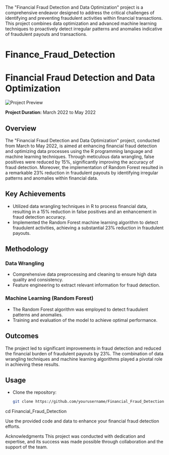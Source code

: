 The "Financial Fraud Detection and Data Optimization" project is a comprehensive endeavor designed to address the critical challenges of identifying and preventing fraudulent activities within financial transactions. This project combines data optimization and advanced machine learning techniques to proactively detect irregular patterns and anomalies indicative of fraudulent payouts and transactions.
# Finance_Fraud_Detection
# Financial Fraud Detection and Data Optimization

![Project Preview](project_preview.png)

**Project Duration:** March 2022 to May 2022

## Overview

The "Financial Fraud Detection and Data Optimization" project, conducted from March to May 2022, is aimed at enhancing financial fraud detection and optimizing data processes using the R programming language and machine learning techniques. Through meticulous data wrangling, false positives were reduced by 15%, significantly improving the accuracy of fraud detection. Moreover, the implementation of Random Forest resulted in a remarkable 23% reduction in fraudulent payouts by identifying irregular patterns and anomalies within financial data.

## Key Achievements

- Utilized data wrangling techniques in R to process financial data, resulting in a 15% reduction in false positives and an enhancement in fraud detection accuracy.
- Implemented the Random Forest machine learning algorithm to detect fraudulent activities, achieving a substantial 23% reduction in fraudulent payouts.

## Methodology

### Data Wrangling
- Comprehensive data preprocessing and cleaning to ensure high data quality and consistency.
- Feature engineering to extract relevant information for fraud detection.

### Machine Learning (Random Forest)
- The Random Forest algorithm was employed to detect fraudulent patterns and anomalies.
- Training and evaluation of the model to achieve optimal performance.

## Outcomes

The project led to significant improvements in fraud detection and reduced the financial burden of fraudulent payouts by 23%. The combination of data wrangling techniques and machine learning algorithms played a pivotal role in achieving these results.

## Usage

- Clone the repository:

   ```bash
   git clone https://github.com/yourusername/Financial_Fraud_Detection.git
cd Financial_Fraud_Detection

Use the provided code and data to enhance your financial fraud detection efforts.

Acknowledgments
This project was conducted with dedication and expertise, and its success was made possible through collaboration and the support of the team.
